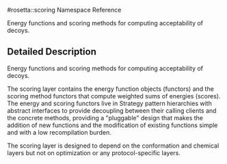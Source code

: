 #rosetta::scoring Namespace Reference

Energy functions and scoring methods for computing acceptability of decoys.

Detailed Description
--------------------

Energy functions and scoring methods for computing acceptability of decoys.

The scoring layer contains the energy function objects (functors) and the scoring method functors that compute weighted sums of energies (scores). The energy and scoring functors live in Strategy pattern hierarchies with abstract interfaces to provide decoupling between their calling clients and the concrete methods, providing a "pluggable" design that makes the addition of new functions and the modification of existing functions simple and with a low recompilation burden.

The scoring layer is designed to depend on the conformation and chemical layers but not on optimization or any protocol-specific layers.
